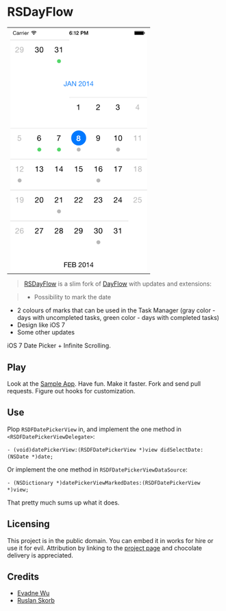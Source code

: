 # RSDayFlow

<table>
	<tr>
		<td><img src="Screenshot.png" width="320" height="568" align="middle"></td>
	</tr>
</table>

> [RSDayFlow](https://github.com/ruslanskorb/RSDayFlow) is a slim fork of [DayFlow](https://github.com/evadne/DayFlow) with updates and extensions:

> * Possibility to mark the date
* 2 colours of marks that can be used in the Task Manager (gray color - days with uncompleted tasks, green color - days with completed tasks)
* Design like iOS 7
* Some other updates

iOS 7 Date Picker + Infinite Scrolling.

## Play

Look at the [Sample App](https://github.com/ruslanskorb/RSDayFlow-Sample). Have fun. Make it faster. Fork and send pull requests. Figure out hooks for customization.

## Use

Plop `RSDFDatePickerView` in, and implement the one method in `<RSDFDatePickerViewDelegate>`:

	- (void)datePickerView:(RSDFDatePickerView *)view didSelectDate:(NSDate *)date;
	
Or implement the one method in `RSDFDatePickerViewDataSource`:

	- (NSDictionary *)datePickerViewMarkedDates:(RSDFDatePickerView *)view;

That pretty much sums up what it does.

## Licensing

This project is in the public domain.  You can embed it in works for hire or use it for evil.  Attribution by linking to the [project page](https://github.com/ruslanskorb/RSDayFlow) and chocolate delivery is appreciated.

## Credits

*	[Evadne Wu](http://radi.ws)
*	[Ruslan Skorb](http://lnkd.in/gsBbvb)